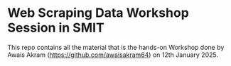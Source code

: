 # Web Scraping Data Workshop Session in SMIT

This repo contains all the material that is the hands-on Workshop done by Awais Akram (https://github.com/awaisakram64) on 12th January 2025.